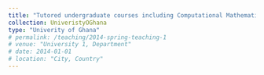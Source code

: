 ```yaml
---
title: "Tutored undergraduate courses including Computational Mathematics and Calculus III."
collection: UniveristyOGhana
type: "Univerity of Ghana"
# permalink: /teaching/2014-spring-teaching-1
# venue: "University 1, Department"
# date: 2014-01-01
# location: "City, Country"
---
```


<!-- This is a description of a teaching experience. You can use markdown like any other post.

Heading 1
======

Heading 2
======

Heading 3
====== -->